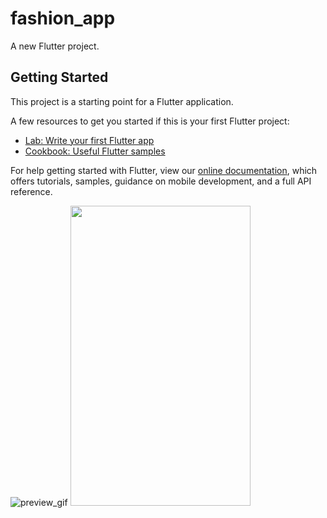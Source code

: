 # fashion_app

A new Flutter project.

## Getting Started

This project is a starting point for a Flutter application.

A few resources to get you started if this is your first Flutter project:

- [Lab: Write your first Flutter app](https://flutter.dev/docs/get-started/codelab)
- [Cookbook: Useful Flutter samples](https://flutter.dev/docs/cookbook)

For help getting started with Flutter, view our
[online documentation](https://flutter.dev/docs), which offers tutorials,
samples, guidance on mobile development, and a full API reference.

![preview_gif](assets/Screenrecorder-2022-02-04-11-42-07-734.gif)
<a href="assets/Screenrecorder-2022-02-04-11-42-07-734.gif" title="video text"><img src="assets/Screenrecorder-2022-02-04-11-42-07-734.gif" width="288" height="480"></a>

